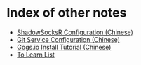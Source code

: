 # Index of other notes

- [ShadowSocksR Configuration (Chinese)](ss.md)
- [Git Service Configuration (Chinese)](git.md)
- [Gogs.io Install Tutorial (Chinese)](gogs.md)
- [To Learn List](tolearn.md)
